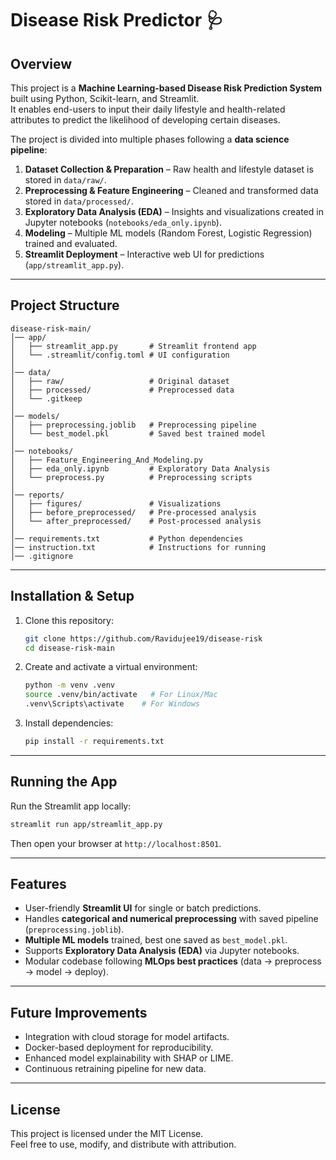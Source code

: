 # Disease Risk Predictor 🩺

## Overview
This project is a **Machine Learning-based Disease Risk Prediction System** built using Python, Scikit-learn, and Streamlit.  
It enables end-users to input their daily lifestyle and health-related attributes to predict the likelihood of developing certain diseases.

The project is divided into multiple phases following a **data science pipeline**:
1. **Dataset Collection & Preparation** – Raw health and lifestyle dataset is stored in `data/raw/`.
2. **Preprocessing & Feature Engineering** – Cleaned and transformed data stored in `data/processed/`.
3. **Exploratory Data Analysis (EDA)** – Insights and visualizations created in Jupyter notebooks (`notebooks/eda_only.ipynb`).
4. **Modeling** – Multiple ML models (Random Forest, Logistic Regression) trained and evaluated.
5. **Streamlit Deployment** – Interactive web UI for predictions (`app/streamlit_app.py`).

---

## Project Structure
```
disease-risk-main/
│── app/
│   ├── streamlit_app.py       # Streamlit frontend app
│   └── .streamlit/config.toml # UI configuration
│
│── data/
│   ├── raw/                   # Original dataset
│   ├── processed/             # Preprocessed data
│   └── .gitkeep
│
│── models/
│   ├── preprocessing.joblib   # Preprocessing pipeline
│   └── best_model.pkl         # Saved best trained model
│
│── notebooks/
│   ├── Feature_Engineering_And_Modeling.py
│   ├── eda_only.ipynb         # Exploratory Data Analysis
│   └── preprocess.py          # Preprocessing scripts
│
│── reports/
│   ├── figures/               # Visualizations
│   ├── before_preprocessed/   # Pre-processed analysis
│   └── after_preprocessed/    # Post-processed analysis
│
│── requirements.txt           # Python dependencies
│── instruction.txt            # Instructions for running
│── .gitignore
```

---

## Installation & Setup
1. Clone this repository:
   ```bash
   git clone https://github.com/Ravidujee19/disease-risk
   cd disease-risk-main
   ```

2. Create and activate a virtual environment:
   ```bash
   python -m venv .venv
   source .venv/bin/activate   # For Linux/Mac
   .venv\Scripts\activate    # For Windows
   ```

3. Install dependencies:
   ```bash
   pip install -r requirements.txt
   ```

---

## Running the App
Run the Streamlit app locally:
```bash
streamlit run app/streamlit_app.py
```

Then open your browser at `http://localhost:8501`.

---

## Features
- User-friendly **Streamlit UI** for single or batch predictions.
- Handles **categorical and numerical preprocessing** with saved pipeline (`preprocessing.joblib`).
- **Multiple ML models** trained, best one saved as `best_model.pkl`.
- Supports **Exploratory Data Analysis (EDA)** via Jupyter notebooks.
- Modular codebase following **MLOps best practices** (data → preprocess → model → deploy).

---

## Future Improvements
- Integration with cloud storage for model artifacts.
- Docker-based deployment for reproducibility.
- Enhanced model explainability with SHAP or LIME.
- Continuous retraining pipeline for new data.

---

## License
This project is licensed under the MIT License.  
Feel free to use, modify, and distribute with attribution.
